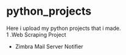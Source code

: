 # python_projects
Here i upload my python projects that i made. <br>
1 .Web Scraping Project<br>
- Zimbra Mail Server Notifier 
